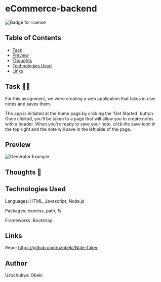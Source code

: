 # eCommerce-backend

  ![Badge for license](https://img.shields.io/badge/license-MIT-blue)<br/>


  ## Table of Contents
  * [Task](#task)
  * [Preview](#preview)
  * [Thoughts](#thoughts)
  * [Technologies Used](#technologies)
  * [Links](#links)

## Task :man_technologist:
For this assignment, we were creating a web application that takes in user notes and saves them. 

The app is initiated at the home page by clicking the 'Get Started' button. Once clicked, you'll be taken to a page that will allow you to create notes with a header. When you're ready to save your note, click the save icon in the top right and the note will save in the left side of the page.

## Preview

![Generator Example](README-items/Generator.gif)



## Thoughts :thinking:


## Technologies Used
Languages: HTML, Javascript, Node.js

Packages: express, path, fs

Frameworks: Bootstrap

## Links
Repo: https://github.com/uzobeki/Note-Taker<br>



## Author
Uzochukwu Obeki